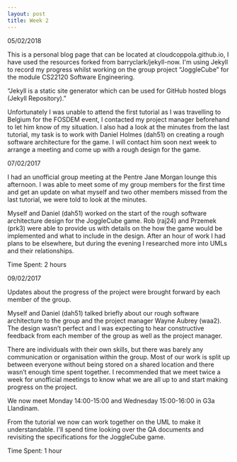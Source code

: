 ```yaml
---
layout: post
title: Week 2
---
```


05/02/2018

This is a personal blog page that can be located at cloudcoppola.github.io, I have used the resources forked from barryclark/jekyll-now. I'm using Jekyll to record my progress whilst working on the group project “JoggleCube” for the module CS22120 Software Engineering.

“Jekyll is a static site generator which can be used for GitHub hosted blogs (Jekyll Repository).”

Unfortunately I was unable to attend the first tutorial as I was travelling to Belgium for the FOSDEM event, I contacted my project manager beforehand to let him know of my situation. I also had a look at the minutes from the last tutorial, my task is to work with Daniel Holmes (dah51) on creating a rough software architecture for the game. I will contact him soon next week to arrange a meeting and come up with a rough design for the game.


07/02/2017

I had an unofficial group meeting at the Pentre Jane Morgan lounge this afternoon. I was able to meet some of my group members for the first time and get an update on what myself and two other members missed from the last tutorial, we were told to look at the minutes.

Myself and Daniel (dah51) worked on the start of the rough software architecture design for the JoggleCube game. Rob (raj24) and Przemek (prk3) were able to provide us with details on the how the game would be implemented and what to include in the design. After an hour of work I had plans to be elsewhere, but during the evening I researched more into UMLs and their relationships.

Time Spent: 2 hours


09/02/2017

Updates about the progress of the project were brought forward by each member of the group.

Myself and Daniel (dah51) talked briefly about our rough software architecture to the group and the project manager Wayne Aubrey (waa2). The design wasn’t perfect and I was expecting to hear constructive feedback from each member of the group as well as the project manager. 

There are individuals with their own skills, but there was barely any communication or organisation within the group. Most of our work is split up between everyone without being stored on a shared location and there wasn’t enough time spent together. I recommended that we meet twice a week for unofficial meetings to know what we are all up to and start making progress on the project. 

We now meet Monday 14:00-15:00 and Wednesday 15:00-16:00 in G3a Llandinam.

From the tutorial we now can work together on the UML to make it understandable. I'll spend time looking over the QA documents and revisiting the specifications for the JoggleCube game. 

Time Spent: 1 hour




